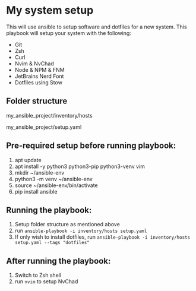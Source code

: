 # My system setup

This will use ansible to setup software and dotfiles for a new system.
This playbook will setup your system with the following:

- Git
- Zsh
- Curl
- Nvim & NvChad
- Node & NPM & FNM
- JetBrains Nerd Font
- Dotfiles using Stow

## Folder structure

my_ansible_project/inventory/hosts

my_ansible_project/setup.yaml

## Pre-required setup before running playbook:

1. apt update
2. apt install -y python3 python3-pip python3-venv vim
3. mkdir ~/ansible-env
4. python3 -m venv ~/ansible-env
5. source ~/ansible-env/bin/activate
6. pip install ansible

## Running the playbook:

1. Setup folder structure as mentioned above
2. run `ansible-playbook -i inventory/hosts setup.yaml`
3. If only wish to install dotfiles, run `ansible-playbook -i inventory/hosts setup.yaml --tags "dotfiles"`

## After running the playbook:

1. Switch to Zsh shell
2. run `nvim` to setup NvChad
